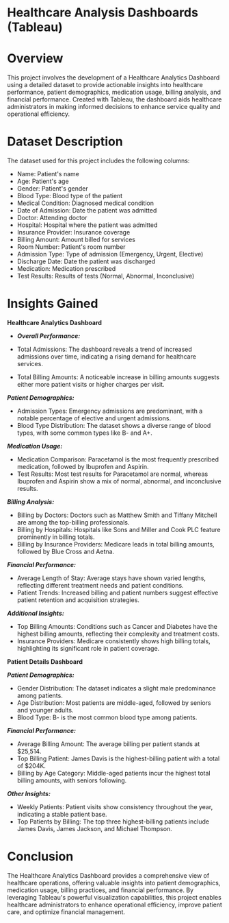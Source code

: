 # Healthcare Analysis Dashboards (Tableau)

# Overview
This project involves the development of a Healthcare Analytics Dashboard using a detailed dataset to provide actionable insights into healthcare performance, patient demographics, medication usage, billing analysis, and financial performance. Created with Tableau, the dashboard aids healthcare administrators in making informed decisions to enhance service quality and operational efficiency.

# Dataset Description
The dataset used for this project includes the following columns:

- Name: Patient's name
- Age: Patient's age
- Gender: Patient's gender
- Blood Type: Blood type of the patient
- Medical Condition: Diagnosed medical condition
- Date of Admission: Date the patient was admitted
- Doctor: Attending doctor
- Hospital: Hospital where the patient was admitted
- Insurance Provider: Insurance coverage
- Billing Amount: Amount billed for services
- Room Number: Patient's room number
- Admission Type: Type of admission (Emergency, Urgent, Elective)
- Discharge Date: Date the patient was discharged
- Medication: Medication prescribed
- Test Results: Results of tests (Normal, Abnormal, Inconclusive)

# Insights Gained
****Healthcare Analytics Dashboard****
- _**Overall Performance:**_

- Total Admissions: The dashboard reveals a trend of increased admissions over time, indicating a rising demand for healthcare services.
- Total Billing Amounts: A noticeable increase in billing amounts suggests either more patient visits or higher charges per visit.

_**Patient Demographics:**_

- Admission Types: Emergency admissions are predominant, with a notable percentage of elective and urgent admissions.
- Blood Type Distribution: The dataset shows a diverse range of blood types, with some common types like B- and A+.

_**Medication Usage:**_

- Medication Comparison: Paracetamol is the most frequently prescribed medication, followed by Ibuprofen and Aspirin.
- Test Results: Most test results for Paracetamol are normal, whereas Ibuprofen and Aspirin show a mix of normal, abnormal, and inconclusive results.

_**Billing Analysis:**_

- Billing by Doctors: Doctors such as Matthew Smith and Tiffany Mitchell are among the top-billing professionals.
- Billing by Hospitals: Hospitals like Sons and Miller and Cook PLC feature prominently in billing totals.
- Billing by Insurance Providers: Medicare leads in total billing amounts, followed by Blue Cross and Aetna.

**_Financial Performance:_**

- Average Length of Stay: Average stays have shown varied lengths, reflecting different treatment needs and patient conditions.
- Patient Trends: Increased billing and patient numbers suggest effective patient retention and acquisition strategies.

_**Additional Insights:**_

- Top Billing Amounts: Conditions such as Cancer and Diabetes have the highest billing amounts, reflecting their complexity and treatment costs.
- Insurance Providers: Medicare consistently shows high billing totals, highlighting its significant role in patient coverage.

****Patient Details Dashboard****

_**Patient Demographics:**_

- Gender Distribution: The dataset indicates a slight male predominance among patients.
- Age Distribution: Most patients are middle-aged, followed by seniors and younger adults.
- Blood Type: B- is the most common blood type among patients.

_**Financial Performance:**_

- Average Billing Amount: The average billing per patient stands at $25,514.
- Top Billing Patient: James Davis is the highest-billing patient with a total of $204K.
- Billing by Age Category: Middle-aged patients incur the highest total billing amounts, with seniors following.

_**Other Insights:**_

- Weekly Patients: Patient visits show consistency throughout the year, indicating a stable patient base.
- Top Patients by Billing: The top three highest-billing patients include James Davis, James Jackson, and Michael Thompson.

# Conclusion

The Healthcare Analytics Dashboard provides a comprehensive view of healthcare operations, offering valuable insights into patient demographics, medication usage, billing practices, and financial performance. By leveraging Tableau's powerful visualization capabilities, this project enables healthcare administrators to enhance operational efficiency, improve patient care, and optimize financial management.
